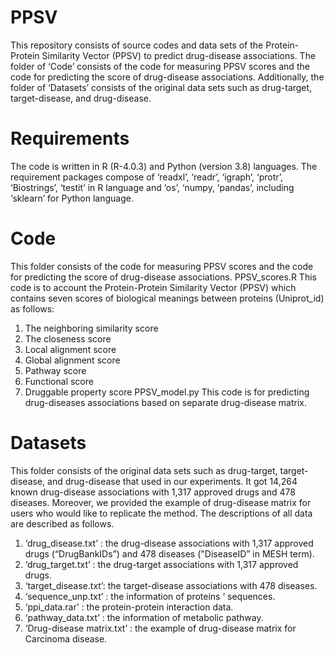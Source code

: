 # PPSV
This repository consists of source codes and data sets of the Protein-Protein Similarity Vector (PPSV) to predict drug-disease associations. The folder of ‘Code’ consists of the code for measuring PPSV scores and the code for predicting the score of drug-disease associations. Additionally, the folder of ‘Datasets’ consists of the original data sets such as drug-target, target-disease, and drug-disease.

# Requirements
The code is written in R (R-4.0.3) and Python (version 3.8) languages. The requirement packages compose of ‘readxl’, ‘readr’, ‘igraph’, ‘protr’, ‘Biostrings’, ‘testit’ in R language and ‘os’, ‘numpy, ‘pandas’, including ‘sklearn’ for Python language.

# Code
This folder consists of the code for measuring PPSV scores and the code for predicting the score of drug-disease associations.
PPSV_scores.R
This code is to account the Protein-Protein Similarity Vector (PPSV) which contains seven scores of biological meanings between proteins (Uniprot_id) as follows:
1.	The neighboring similarity score
2.	The closeness score
3.	Local alignment score
4.	Global alignment score
5.	Pathway score
6.	Functional score
7.	Druggable property score
PPSV_model.py
This code is for predicting drug-diseases associations based on separate drug-disease matrix.

# Datasets
This folder consists of the original data sets such as drug-target, target-disease, and drug-disease that used in our experiments. It got 14,264 known drug-disease associations with 1,317 approved drugs and 478 diseases. Moreover, we provided the example of drug-disease matrix for users who would like to replicate the method. The descriptions of all data are described as follows.
1.	‘drug_disease.txt’ : the drug-disease associations with 1,317 approved drugs (“DrugBankIDs”) and 478 diseases ("DiseaseID” in MESH term).
2.	‘drug_target.txt’ : the drug-target associations with 1,317 approved drugs.
3.	‘target_disease.txt’: the target-disease associations with 478 diseases.
4.	‘sequence_unp.txt’ : the information of proteins ‘ sequences.
5.	‘ppi_data.rar’ : the protein-protein interaction data.
6.	‘pathway_data.txt’ : the information of metabolic pathway.
7.	‘Drug-disease matrix.txt’ : the example of drug-disease matrix for Carcinoma disease.
